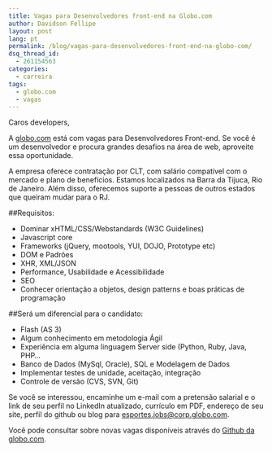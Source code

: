 ```yaml
---
title: Vagas para Desenvolvedores front-end na Globo.com
author: Davidson Fellipe
layout: post
lang: pt
permalink: /blog/vagas-para-desenvolvedores-front-end-na-globo-com/
dsq_thread_id:
  - 261154563
categories:
  - carreira
tags:
  - globo.com
  - vagas
---
```

Caros developers,

A [globo.com][1] está com vagas para Desenvolvedores Front-end. Se você é um desenvolvedor e procura grandes desafios na área de web, aproveite essa oportunidade.

A empresa oferece contratação por CLT, com salário compatível com o mercado e plano de benefícios. Estamos localizados na Barra da Tijuca, Rio de Janeiro. Além disso, oferecemos suporte a pessoas de outros estados que queiram mudar para o RJ.

 [1]: http://globo.com/

##Requisitos:

*   Dominar xHTML/CSS/Webstandards (W3C Guidelines)
*   Javascript core
*   Frameworks (jQuery, mootools, YUI, DOJO, Prototype etc)
*   DOM e Padrões
*   XHR, XML/JSON
*   Performance, Usabilidade e Acessibilidade
*   SEO
*   Conhecer orientação a objetos, design patterns e boas práticas de programação

##Será um diferencial para o candidato:

*   Flash (AS 3)
*   Algum conhecimento em metodologia Ágil
*   Experiência em alguma linguagem Server side (Python, Ruby, Java, PHP…
*   Banco de Dados (MySql, Oracle), SQL e Modelagem de Dados
*   Implementar testes de unidade, aceitação, integração
*   Controle de versão (CVS, SVN, Git)

Se você se interessou, encaminhe um e-mail com a pretensão salarial e o link de seu perfil no LinkedIn atualizado, currículo em PDF, endereço de seu site, perfil do github ou blog para esportes.jobs@corp.globo.com.

Você pode consultar sobre novas vagas disponíveis através do [Github da globo.com][2].

 [2]: https://github.com/globocom/iwanttoworkatglobocom